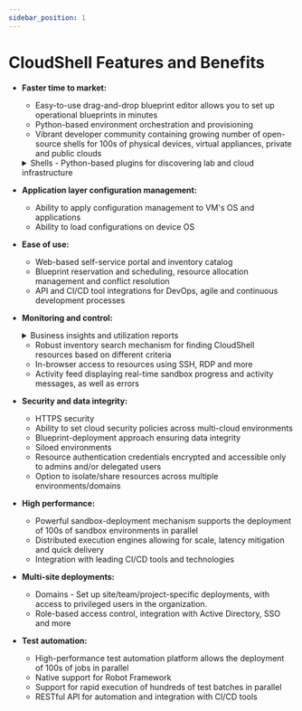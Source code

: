 ```yaml
---
sidebar_position: 1
---
```


# CloudShell Features and Benefits

*   **Faster time to market:**
    *   Easy-to-use drag-and-drop blueprint editor allows you to set up operational blueprints in minutes
    *   Python-based environment orchestration and provisioning
    *   Vibrant developer community containing growing number of open-source shells for 100s of physical devices, virtual appliances, private and public clouds
    <details>

    <summary>Shells - Python-based plugins for discovering lab and cloud infrastructure</summary>
        
        *   Data model
        *   Device structure
        *   Common, device-specific Day 2 actions
        *   Drag and drop
    </details>
    
        
*   **Application layer configuration management:**
    *   Ability to apply configuration management to VM's OS and applications
    *   Ability to load configurations on device OS
*   **Ease of use:**
    *   Web-based self-service portal and inventory catalog
    *   Blueprint reservation and scheduling, resource allocation management and conflict resolution
    *   API and CI/CD tool integrations for DevOps, agile and continuous development processes
*   **Monitoring and control:**
    <details>

    <summary>Business insights and utilization reports</summary>
        
        Custom and out-of-the-box dashboards containing easy-to-understand graphs, charts and tables, providing business insights and actionable intelligence around infrastructure consumption and activity, managed identities and more.
        
        *   Resource inventory (resource/chassis/blade/port etc.), cloud infrastructure, sandbox consumption and licenses, user activity and more
        *   Easy-to-use editor allows you to create and customize existing dashboards in minutes
    </details>    
        
    *   Robust inventory search mechanism for finding CloudShell resources based on different criteria
    *   In-browser access to resources using SSH, RDP and more
    *   Activity feed displaying real-time sandbox progress and activity messages, as well as errors
*   **Security and data integrity:**
    *   HTTPS security
    *   Ability to set cloud security policies across multi-cloud environments
    *   Blueprint-deployment approach ensuring data integrity
    *   Siloed environments
    *   Resource authentication credentials encrypted and accessible only to admins and/or delegated users
    *   Option to isolate/share resources across multiple environments/domains
*   **High performance:**
    *   Powerful sandbox-deployment mechanism supports the deployment of 100s of sandbox environments in parallel
    *   Distributed execution engines allowing for scale, latency mitigation and quick delivery
    *   Integration with leading CI/CD tools and technologies
*   **Multi-site deployments:**
    *   Domains - Set up site/team/project-specific deployments, with access to privileged users in the organization.
    *   Role-based access control, integration with Active Directory, SSO and more
*   **Test automation:**
    *   High-performance test automation platform allows the deployment of 100s of jobs in parallel
    *   Native support for Robot Framework
    *   Support for rapid execution of hundreds of test batches in parallel
    *   RESTful API for automation and integration with CI/CD tools
